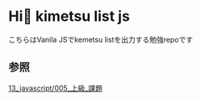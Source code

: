 
# Hi👋 kimetsu list js
こちらはVanila JSでkemetsu listを出力する勉強repoです


## 参照
[13_javascript/005_上級_課題](https://github.com/happiness-chain/practice/blob/main/13_javascript/005_%E4%B8%8A%E7%B4%9A_%E8%AA%B2%E9%A1%8C.md)